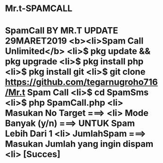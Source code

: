 # Mr.t-SPAMCALL
# SpamCall BY MR.T UPDATE 29MARET2019 &lt;b>&lt;li>Spam Call Unlimited&lt;/b> &lt;li>$ pkg update &amp;&amp; pkg upgrade &lt;li>$ pkg install php &lt;li>$ pkg install git &lt;li>$ git clone https://github.com/tegarnugroho716/Mr.t Spam Call &lt;li>$ cd SpamSms &lt;li>$ php SpamCall.php &lt;li> Masukan No Target ===>  &lt;li> Mode Banyak (y/n) ===> UNTUK Spam Lebih Dari 1 &lt;li> JumlahSpam ===> Masukan Jumlah yang ingin dispam &lt;li> [Succes]
